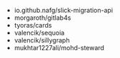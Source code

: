 - io.github.nafg/slick-migration-api
- morgaroth/gitlab4s
- tyoras/cards
- valencik/sequoia
- valencik/sillygraph
- mukhtar1227ali/mohd-steward
